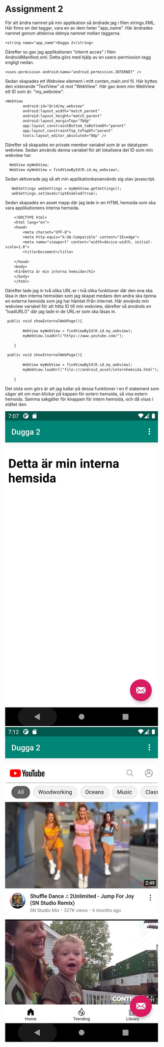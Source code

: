 
# Assignment 2

För att ändra namnet på min applikation så ändrade jag i filen strings.XML. Här finns en det taggar,
vara en av dem heter "app_name". Här ändrades namnet genom attskriva detnya namnet mellan taggarna.
```
<string name="app_name">Dugga 2</string>
``` 
Därefter so gav jag applikationen "internt acces" i filen AndroidManifest.xml. Detta görs med hjälp
av en users-permission tagg engligt nedan.
```
<uses-permission android:name="android.permission.INTERNET" />
```
Sedan skapades ett Webview element i mitt conten_main.xml fil. Här byttes den xisterande "TextView"
ut mot "WebView". Här gav även min WebView ett ID som är: "my_webview".

```
<WebView
        android:id="@+id/my_webview"
        android:layout_width="match_parent"
        android:layout_height="match_parent"
        android:layout_marginTop="70dp"
        app:layout_constraintBottom_toBottomOf="parent"
        app:layout_constraintTop_toTopOf="parent"
        tools:layout_editor_absoluteX="0dp" />
```

Därefter så skapades en private member variabel som är av datatypen webview. Sedan används denna variabel
för att lokalisera det ID som min webview har. 
```
  WebView myWebView;
  WebView myWebView = findViewById(R.id.my_webview);
```

Sedan aktiverade jag så att min applikationkananvänds sig utav javascript. 
```
   WebSettings webSettings = myWebView.getSettings();
   webSettings.setJavaScriptEnabled(true);
```

Sedan skapades en asset mapp där jag lade in en HTML hemsida som ska vara applikationens interna 
hemsida. 

```
    <!DOCTYPE html>
    <html lang="en">
    <head>
        <meta charset="UTF-8">
        <meta http-equiv="X-UA-Compatible" content="IE=edge">
        <meta name="viewport" content="width=device-width, initial-scale=1.0">
        <title>Document</title>
    
    </head>
    <body>
    <h1>Detta är min interna hemsida</h1>
    </body>
    </html>
```

Därefter lade jag in två olika URL:er i två olika funktioner där den ena ska läsa in den interna 
hemsidan som jag skapat medans den andra ska öpnna en externa hemsida som jag har hämtat ifrån 
internet. Här används min webview variabel för att hitta ID till min webview, därefter så används
en "loadURL()" där jag lade in de URL:er som ska läsas in.

```
 public void showExternalWebPage(){
       
        WebView myWebView = findViewById(R.id.my_webview);
        myWebView.loadUrl("https://www.youtube.com/");

    }
```
```
 public void showInternalWebPage(){

        WebView myWebView = findViewById(R.id.my_webview);
        myWebView.loadUrl("file:///android_asset/internhemsida.html");

    }
```

Det sista som görs är att jag kallar på dessa funktioner i en if statement som säger att om man 
klickar på kappen för extern hemsida, så visa extern hemsida. Samma sakgäller för knappen för intern
hemsida, och då visas i stället den. 





![](intern.png)
![](extern.png)


